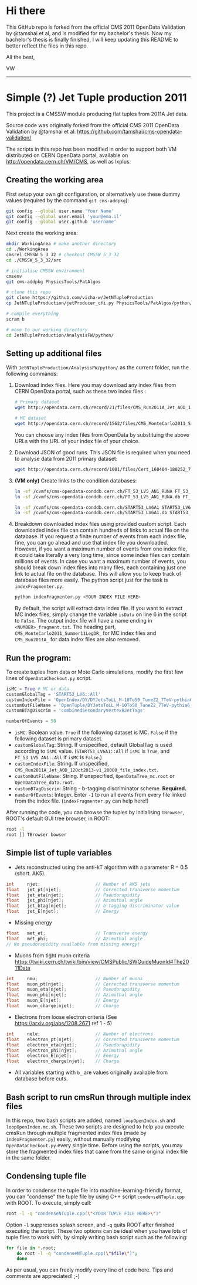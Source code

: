 # Hi there
This GitHub repo is forked from the official CMS 2011 OpenData Validation by @tamshai et al, and is modified for my bachelor's thesis. Now my bachelor's thesis is finally finished, I will keep updating this README to better reflect the files in this repo.

All the best,

VW

---

# Simple (?) Jet Tuple production 2011

This project is a CMSSW module producing flat tuples from 2011A Jet data.

Source code was originally forked from the official CMS 2011 OpenData Validation by @tamshai et al:
https://github.com/tamshai/cms-opendata-validation/

The scripts in this repo has been modified in order to support both VM distributed on CERN OpenData portal, available on http://opendata.cern.ch/VM/CMS, as well as lxplus.

## Creating the working area

First setup your own git configuration, or alternatively use these dummy values (required by the command ```git cms-addpkg```): 

```bash
git config --global user.name 'Your Name'
git config --global user.email 'your@ema.il'
git config --global user.github 'username'
```

Next create the working area:
```bash
mkdir WorkingArea # make another directory
cd ./WorkingArea
cmsrel CMSSW_5_3_32 # checkout CMSSW 5_3_32
cd ./CMSSW_5_3_32/src

# initialise CMSSW environment
cmsenv
git cms-addpkg PhysicsTools/PatAlgos

# clone this repo
git clone https://github.com/vicha-w/JetNTupleProduction
cp JetNTupleProduction/jetProducer_cfi.py PhysicsTools/PatAlgos/python/producersLayer1/

# compile everything
scram b

# move to our working directory
cd JetNTupleProduction/AnalysisFW/python/

```

## Setting up additional files

With `JetNTupleProduction/AnalysisFW/python/` as the current folder, run the following commands:

1. Download index files. Here you may download any index files from CERN OpenData portal, such as these two index files : 
    
    ```bash
    # Primary dataset
    wget http://opendata.cern.ch/record/21/files/CMS_Run2011A_Jet_AOD_12Oct2013-v1_20000_file_index.txt

    # MC dataset
    wget http://opendata.cern.ch/record/1562/files/CMS_MonteCarlo2011_Summer11LegDR_QCD_Pt-80to120_TuneZ2_7TeV_pythia6_AODSIM_PU_S13_START53_LV6-v1_00000_file_index.txt 
    ```
    You can choose any index files from OpenData by substituing the above URLs with the URL of your index file of your choice.

2. Download JSON of good runs. This JSON file is required when you need to analyse data from 2011 primary dataset:

    ```bash
    wget http://opendata.cern.ch/record/1001/files/Cert_160404-180252_7TeV_ReRecoNov08_Collisions11_JSON.txt
    ```
    
3. **(VM only)** Create links to the condition databases:

    ```bash
    ln -sf /cvmfs/cms-opendata-conddb.cern.ch/FT_53_LV5_AN1_RUNA FT_53_LV5_AN1 
    ln -sf /cvmfs/cms-opendata-conddb.cern.ch/FT_53_LV5_AN1_RUNA.db FT_53_LV5_AN1_RUNA.db
    
    ln -sf /cvmfs/cms-opendata-conddb.cern.ch/START53_LV6A1 START53_LV6A1
    ln -sf /cvmfs/cms-opendata-conddb.cern.ch/START53_LV6A1.db START53_LV6A1.db
    ```

4. Breakdown downloaded index files using provided custom script. Each downloaded index file can contain hundreds of links to actual file on the database. If you request a finite number of events from each index file, fine, you can go ahead and use that index file you downloaded. However, if you want a maximum number of events from one index file, it could take literally a very long time, since some index files can contain millions of events. In case you want a maximum number of events, you should break down index files into many files, each containing just one link to actual file on the database. This will allow you to keep track of database files more easily. The python script just for the task is `indexFragmenter.py`.

    ```bash
    python indexFragmenter.py <YOUR INDEX FILE HERE>
    ```
    
    By default, the script will extract data index file. If you want to extract MC index files, simply change the variable `isData` on line 6 in the script to `False`. The output index file will have a name ending in `<NUMBER>_fragment.txt`. The heading part, `CMS_MonteCarlo2011_Summer11LegDR_` for MC index files and `CMS_Run2011A_` for data index files are also removed.

## Run the program:
To create tuples from data or Mote Carlo simulations, modify the first few lines of `OpenDataCheckout.py` script.

```python
isMC = True # MC or data
customGlobalTag = 'START53_LV6::All'
customIndexFile = 'OpenIndex/DY/DYJetsToLL_M-10To50_TuneZ2_7TeV-pythia6_00000_1_fragment.txt'
customOutFileName = 'OpenTuple/DYJetsToLL_M-10To50_TuneZ2_7TeV-pythia6_00000_1_test_fragment.root'
customBTagDiscrim = 'combinedSecondaryVertexBJetTags'

numberOfEvents = 50
```

* `isMC`: Boolean value. `True` if the following dataset is MC. `False` if the following dataset is primary dataset.
* `customGlobalTag`: String. If unspecified, default GlobalTag is used according to `isMC` value. (`START53_LV6A1::All` if `isMC` is `True`, and `FT_53_LV5_AN1::All` if `isMC` is `False`.)
* `customIndexFile`: String. If unspecified, `CMS_Run2011A_Jet_AOD_12Oct2013-v1_20000_file_index.txt`.
* `customOutFileName`: String. If unspecified, `OpenDataTree_mc.root` or `OpenDataTree_data.root`.
* `customBTagDiscrim`: String - b-tagging discriminator scheme. **Required.**
* `numberOfEvents`: Integer. Enter `-1` to run all events from every file linked from the index file. (`indexFragmenter.py` can help here!)
 
After running the code, you can browse the tuples by initialising `TBrowser`, ROOT's default GUI tree browser, in ROOT:

```bash
root -l
root [] TBrowser bowser
```

## Simple list of tuple variables

* Jets reconstructed using the anti-kT algorithm with a parameter R = 0.5 (short. AK5).

```cpp
int     njet;                     // Number of AK5 jets
float   jet_pt[njet];             // Corrected transverse momentum
float   jet_eta[njet];            // Pseudorapidity
float   jet_phi[njet];            // Azimuthal angle
float   jet_btag[njet];           // b-tagging discriminator value
float   jet_E[njet];              // Energy
```

* Missing energy
```cpp
float   met_et;                   // Transverse energy
float   met_phi;                  // Azimuthal angle
// No pseudorapidity available from missing energy!
```

* Muons from tight muon criteria https://twiki.cern.ch/twiki/bin/view/CMSPublic/SWGuideMuonId#The2011Data
```cpp
int     nmu;                      // Number of muons
float   muon_pt[njet];            // Corrected transverse momentum
float   muon_eta[njet];           // Pseudorapidity
float   muon_phi[njet];           // Azimuthal angle
float   muon_E[njet];             // Energy
float   muon_charge[njet];        // Charge
```

* Electrons from loose electron criteria (See https://arxiv.org/abs/1208.2671 ref 1 - 5)
```cpp
int     nele;                     // Number of electrons
float   electron_pt[njet];        // Corrected transverse momentum
float   electron_eta[njet];       // Pseudorapidity
float   electron_phi[njet];       // Azimuthal angle
float   electron_E[njet];         // Energy
float   electron_charge[njet];    // Charge
```

* All variables starting with `b_` are values originally available from database before cuts.

## Bash script to run cmsRun through multiple index files

In this repo, two bash scripts are added, named `loopOpenIndex.sh` and `loopOpenIndex.mc.sh`. These two scripts are designed to help you execute cmsRun through multiple fragmented index files (made by `indexFragmenter.py`) easily, without manually modifying `OpenDataCheckout.py` every single time. Before using the scripts, you may store the fragmented index files that came from the same original index file in the same folder.

## Condensing tuple file

In order to condense the tuple file into machine-learning-friendly format, you can "condense" the tuple file by using C++ script `condenseNTuple.cpp` with ROOT. To execute, simply call:

```bash
root -l -q "condenseNTuple.cpp(\"<YOUR TUPLE FILE HERE>\")"
```

Option `-l` suppresses splash screen, and `-q` quits ROOT after finished executing the script. These two options can be ideal when you have lots of tuple files to work with, by simply writing bash script such as the following:

```bash
for file in *.root;
    do root -l -q "condenseNTuple.cpp(\"$file\")";
    done
```

As per usual, you can freely modify every line of code here. Tips and comments are appreciated! ;-)
